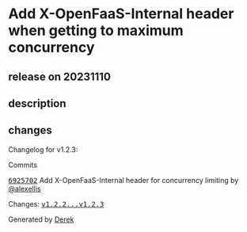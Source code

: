 # Add X-OpenFaaS-Internal header when getting to maximum concurrency

## release on 20231110

## description

## changes

Changelog for v1.2.3:

Commits

<a class="commit-link" data-hovercard-type="commit" data-hovercard-url="https://github.com/openfaas/faas-middleware/commit/6925702882cb722f258b16534ece3188f9ed37d4/hovercard" href="https://github.com/openfaas/faas-middleware/commit/6925702882cb722f258b16534ece3188f9ed37d4"><tt>6925702</tt></a> Add X-OpenFaaS-Internal header for concurrency limiting by <a class="user-mention notranslate" data-hovercard-type="user" data-hovercard-url="/users/alexellis/hovercard" data-octo-click="hovercard-link-click" data-octo-dimensions="link_type:self" href="https://github.com/alexellis">@alexellis</a>

Changes: <a class="commit-link" href="https://github.com/openfaas/faas-middleware/compare/v1.2.2...v1.2.3"><tt>v1.2.2...v1.2.3</tt></a>

Generated by <a href="https://github.com/alexellis/derek/">Derek</a>

